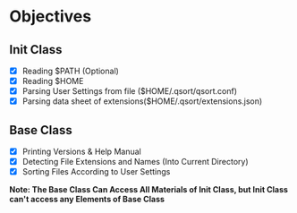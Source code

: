 # Objectives
## Init Class
 - [x] Reading $PATH (Optional)
 - [x] Reading $HOME
 - [x] Parsing User Settings from file ($HOME/.qsort/qsort.conf)
 - [x] Parsing data sheet of extensions($HOME/.qsort/extensions.json)

## Base Class
 - [x] Printing Versions & Help Manual
 - [x] Detecting File Extensions and Names (Into Current Directory)
 - [x] Sorting Files According to User Settings

**Note: The Base Class Can Access All Materials of Init Class, but Init Class can't access any Elements of Base Class**